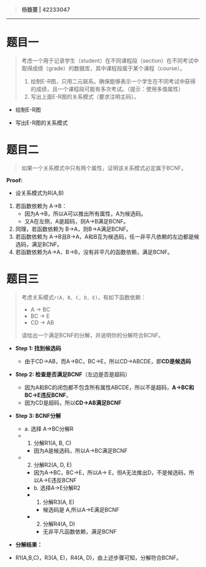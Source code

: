 > **杨馥蔓 | 42233047**

---

# 题目一

>考虑一个用于记录学生（student）在不同课程段（section）在不同考试中取得成绩（grade）的数据库，其中课程段属于某个课程（course）。
> 1. 绘制E-R图，只用二元联系。确保能够表示一个学生在不同考试中获得的成绩，且一个课程段可能有多次考试。（提示：使用多值属性）
> 2. 写出上面E-R图的关系模式（要求注明主码）。

- 绘制E-R图

- 写出E-R图的关系模式

# 题目二
> 如果一个关系模式中只有两个属性，证明该关系模式必定属于BCNF。

**Proof:** 
- 设关系模式为R(A,B)
1. 若函数依赖为 A→B：
	- 因为A→B，所以A可以推出所有属性，A为候选码。
	- 又A在左侧，A是超码，则A→B满足BCNF。
2. 同理，若函数依赖为 B→A，则B→A满足BCNF。
3. 若函数依赖为 A→B且B→A，A和B互为候选码，任一非平凡依赖的左边都是候选码，满足BCNF。
4. 若函数依赖为A→A、B→B，没有非平凡的函数依赖，满足BCNF。



# 题目三
> 考虑关系模式`r(A, B, C, D, E)`，有如下函数依赖：
> 
> -  A → BC
> -  BC → E
> -  CD → AB
> 
> 请给出一个满足BCNF的分解，并说明你的分解符合BCNF。

- **Step 1: 找到候选码**
	- 由于CD→AB，而A→BC，BC→E，所以CD→ABCDE，即**CD是候选码**
- **Step 2: 检查是否满足BCNF**（左边是否是超码）
	- 因为A和BC的闭包都不包含所有属性ABCDE，所以不是超码，**A→BC和BC→E违反BCNF**。
	- 因为CD是超码，所以**CD→AB满足BCNF**
- **Step 3: BCNF分解**
	- a. 选择	A→BC分解R
	- 1. 分解R1(A, B, C)
		- 因为A是候选码，所以A→BC满足BCNF
	- 2. 分解R2(A, D, E)
		- 因为A→BC，BC→E，所以A→ E，但A无法推出D，不是候选码，所以A→E违反BCNF
		- b. 选择A→E分解R2
		- 1. 分解R3(A, E)
			- 候选码是 A,所以A→E满足BCNF
		- 2. 分解R4(A, D)
			- 无非平凡函数依赖，满足BCNF

- **分解结果：**

- R1​(A,B,C)，R3(A, E)，R4(A, D)，由上述步骤可知，分解符合BCNF。

